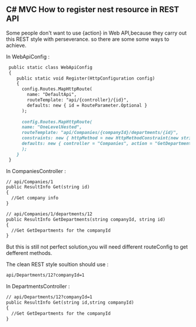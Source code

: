 ## C# MVC How to register nest resource in REST API 

  Some people don't want to use {action} in Web API,because they carry out this REST style with perseverance.
so there are some  some ways to achieve.

In WebApiConfig :
```markdown
 public static class WebApiConfig
 {
    public static void Register(HttpConfiguration config)
    {
      config.Routes.MapHttpRoute(
        name: "DefaultApi",
        routeTemplate: "api/{controller}/{id}",
        defaults: new { id = RouteParameter.Optional }
      );
      
      config.Routes.MapHttpRoute(
      name: "OneLevelNested",
      routeTemplate: "api/Companies/{companyId}/departments/{id}",
      constraints: new { httpMethod = new HttpMethodConstraint(new string[] { "GET" }) },
      defaults: new { controller = "Companies", action = "GetDepartments", id = RouteParameter.Optional }
      );
    }      
 }
```
In CompaniesController :
```markdown
// api/Companies/1
public ResultInfo Get(string id)
{
  //Get company info
}

// api/Companies/1/departments/12
public ResultInfo GetDepartments(string companyId, string id)
{
  //Get GetDepartments for the companyId
}
```

But this is still not perfect solution,you will need different routeConfig to get defferent methods.

The clean REST style soultion should use :
```markdown
api/Departments/12?companyId=1
```
In DepartmentsController :
```markdown
// api/Departments/12?companyId=1
public ResultInfo Get(string id,string companyId)
{
  //Get GetDepartments for the companyId
}
```
